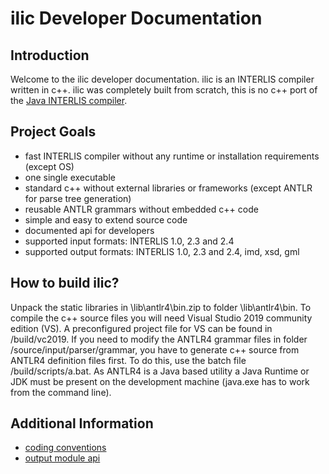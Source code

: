 # ilic Developer Documentation

## Introduction
Welcome to the ilic developer documentation. ilic is an INTERLIS compiler written in c++. 
ilic was completely built from scratch, this is no c++ port of the 
[Java INTERLIS compiler](https://github.com/claeis/ili2c).

## Project Goals
+ fast INTERLIS compiler without any runtime or installation requirements (except OS)
+ one single executable
+ standard c++ without external libraries or frameworks (except ANTLR for parse tree generation)
+ reusable ANTLR grammars without embedded c++ code
+ simple and easy to extend source code
+ documented api for developers
+ supported input formats: INTERLIS 1.0, 2.3 and 2.4
+ supported output formats: INTERLIS 1.0, 2.3 and 2.4, imd, xsd, gml

## How to build ilic?
Unpack the static libraries in \lib\antlr4\bin.zip to folder \lib\antlr4\bin. To compile 
the c++ source files you will need Visual Studio 2019 community edition (VS). A preconfigured 
project file for VS can be found in /build/vc2019. If you need to modify the ANTLR4 grammar 
files in folder /source/input/parser/grammar, you have to generate c++ source from ANTLR4 
definition files first. To do this, use the batch file /build/scripts/a.bat. As ANTLR4 is 
a Java based utility a Java Runtime or JDK must be present on the development machine 
(java.exe has to work from the command line).

## Additional Information
+ [coding conventions](./codingconventions.md)
+ [output module api](./output_api.md)
